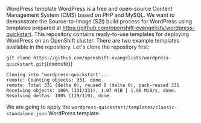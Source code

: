 WordPress template
WordPress is a free and open-source Content Management System (CMS) based on PHP and MySQL. We want to demonstrate the Source-to-Image (S2I) build process for WordPress using templates prepared at https://github.com/openshift-evangelists/wordpress-quickstart. This repository contains ready-to-use templates for deploying WordPress on an OpenShift cluster. There are two example templates available in the repository. Let's clone the repository first:


`git clone https://github.com/openshift-evangelists/wordpress-quickstart.git`{{execute}}

```
Cloning into 'wordpress-quickstart'...
remote: Counting objects: 331, done.
remote: Total 331 (delta 0), reused 0 (delta 0), pack-reused 331
Receiving objects: 100% (331/331), 1.07 MiB | 1.96 MiB/s, done.
Resolving deltas: 100% (119/119), done.
```

We are going to apply the `wordpress-quickstart/templates/classic-standalone.json` WordPress template.